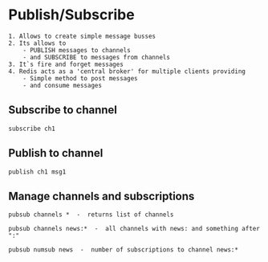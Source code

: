 # Publish/Subscribe

    1. Allows to create simple message busses
    2. Its allows to 
        - PUBLISH messages to channels
        - and SUBSCRIBE to messages from channels
    3. It`s fire and forget messages
    4. Redis acts as a 'central broker' for multiple clients providing
        - Simple method to post messages
        - and consume messages

## Subscribe to channel
    
    subscribe ch1

## Publish to channel

    publish ch1 msg1

## Manage channels and subscriptions

    pubsub channels *  -  returns list of channels

    pubsub channels news:*  -  all channels with news: and something after ":"

    pubsub numsub news  -  number of subscriptions to channel news:*
